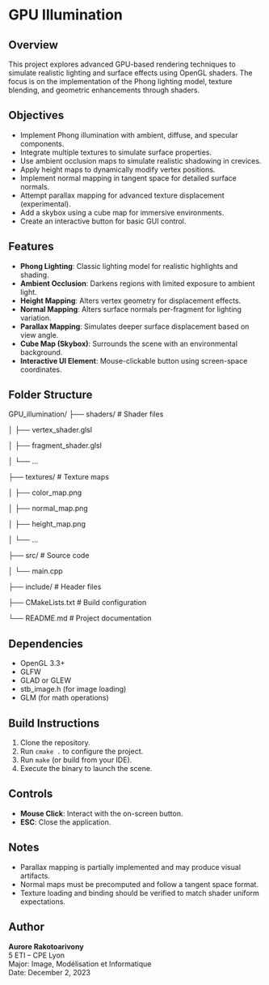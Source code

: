 # GPU Illumination

## Overview

This project explores advanced GPU-based rendering techniques to simulate realistic lighting and surface effects using OpenGL shaders. The focus is on the implementation of the Phong lighting model, texture blending, and geometric enhancements through shaders.

## Objectives

- Implement Phong illumination with ambient, diffuse, and specular components.
- Integrate multiple textures to simulate surface properties.
- Use ambient occlusion maps to simulate realistic shadowing in crevices.
- Apply height maps to dynamically modify vertex positions.
- Implement normal mapping in tangent space for detailed surface normals.
- Attempt parallax mapping for advanced texture displacement (experimental).
- Add a skybox using a cube map for immersive environments.
- Create an interactive button for basic GUI control.

## Features

- **Phong Lighting**: Classic lighting model for realistic highlights and shading.
- **Ambient Occlusion**: Darkens regions with limited exposure to ambient light.
- **Height Mapping**: Alters vertex geometry for displacement effects.
- **Normal Mapping**: Alters surface normals per-fragment for lighting variation.
- **Parallax Mapping**: Simulates deeper surface displacement based on view angle.
- **Cube Map (Skybox)**: Surrounds the scene with an environmental background.
- **Interactive UI Element**: Mouse-clickable button using screen-space coordinates.

## Folder Structure

GPU_illumination/
├── shaders/                # Shader files

│   ├── vertex_shader.glsl

│   ├── fragment_shader.glsl

│   └── ...

├── textures/               # Texture maps

│   ├── color_map.png

│   ├── normal_map.png

│   ├── height_map.png

│   └── ...

├── src/                    # Source code

│   └── main.cpp

├── include/                # Header files

├── CMakeLists.txt          # Build configuration

└── README.md               # Project documentation



## Dependencies

- OpenGL 3.3+
- GLFW
- GLAD or GLEW
- stb_image.h (for image loading)
- GLM (for math operations)

## Build Instructions

1. Clone the repository.
2. Run `cmake .` to configure the project.
3. Run `make` (or build from your IDE).
4. Execute the binary to launch the scene.

## Controls

- **Mouse Click**: Interact with the on-screen button.
- **ESC**: Close the application.

## Notes

- Parallax mapping is partially implemented and may produce visual artifacts.
- Normal maps must be precomputed and follow a tangent space format.
- Texture loading and binding should be verified to match shader uniform expectations.

## Author

**Aurore Rakotoarivony**  
5 ETI – CPE Lyon  
Major: Image, Modélisation et Informatique  
Date: December 2, 2023
